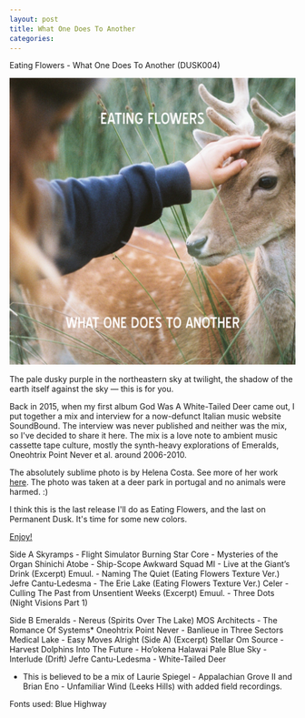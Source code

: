 ```yaml
---
layout: post
title: What One Does To Another
categories: 
---
```


Eating Flowers - What One Does To Another (DUSK004)

![](/assets/img/Cover.png)

The pale dusky purple in the northeastern sky at twilight, the shadow of the earth itself against the sky — this is for you.

Back in 2015, when my first album God Was A White-Tailed Deer came out, I put together a mix and interview for a now-defunct Italian music website SoundBound.  The interview was never published and neither was the mix, so I've decided to share it here.  The mix is a love note to ambient music cassette tape culture, mostly the synth-heavy explorations of Emeralds, Oneohtrix Point Never et al. around 2006-2010.

The absolutely sublime photo is by Helena Costa. See more of her work [here](https://www.instagram.com/helenacosta.g/).  The photo was taken at a deer park in portugal and no animals were harmed. :)

I think this is the last release I'll do as Eating Flowers, and the last on Permanent Dusk.  It's time for some new colors.

[Enjoy!](https://drive.google.com/drive/folders/1s3mHVEv__NtVA6V4-7cVR4r_QSkRQoEh?usp=drive_link)


Side A
Skyramps - Flight Simulator
Burning Star Core - Mysteries of the Organ
Shinichi Atobe - Ship-Scope
Awkward Squad MI - Live at the Giant’s Drink (Excerpt)
Emuul. - Naming The Quiet (Eating Flowers Texture Ver.)
Jefre Cantu-Ledesma - The Erie Lake (Eating Flowers Texture Ver.)
Celer - Culling The Past from Unsentient Weeks (Excerpt)
Emuul. - Three Dots (Night Visions Part 1)

Side B
Emeralds - Nereus (Spirits Over The Lake)
MOS Architects - The Romance Of Systems*
Oneohtrix Point Never - Banlieue in Three Sectors
Medical Lake - Easy Moves Alright (Side A) (Excerpt)
Stellar Om Source - Harvest
Dolphins Into The Future - Ho’okena Halawai
Pale Blue Sky - Interlude (Drift)
Jefre Cantu-Ledesma - White-Tailed Deer

* This is believed to be a mix of Laurie Spiegel - Appalachian Grove II and Brian Eno - Unfamiliar Wind (Leeks Hills) with added field recordings.

Fonts used: Blue Highway